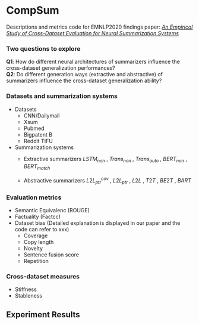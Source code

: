 # CompSum

Descriptions and metrics code for EMNLP2020 findings paper: *[An Empirical Study of Cross-Dataset Evaluation for Neural Summarization Systems]()*

### Two questions to explore
**Q1**: How do different neural architectures of summarizers influence the cross-dataset generalization performances?<br>
**Q2**: Do different generation ways (extractive and abstractive) of summarizers influence the cross-dataset generalization ability?

### Datasets and summarization systems
+ Datasets
  - CNN/Dailymail
  - Xsum
  - Pubmed
  - Bigpatent B
  - Reddit TIFU
+ Summarization systems
  - Extractive summarizers
   $LSTM_{non}$ , $Trans_{non}$ , $Trans_{auto}$ , $BERT_{non}$ , $BERT_{match}$ 
  
  - Abstractive summarizers
   $L2L_{ptr}^{cov}$ , $L2L_{ptr}$ , $L2L$ , $T2T$ , $BE2T$ , $BART$ 
   

### Evaluation metrics
+ Semantic Equivalenc (ROUGE)
+ Factuality (Factcc)
+ Dataset bias (Detailed explanation is displayed in our paper and the code can refer to xxx)
  + Coverage
  + Copy length
  + Novelty
  + Sentence fusion score
  + Repetition

### Cross-dataset measures
+ Stiffness
+ Stableness

## Experiment Results


